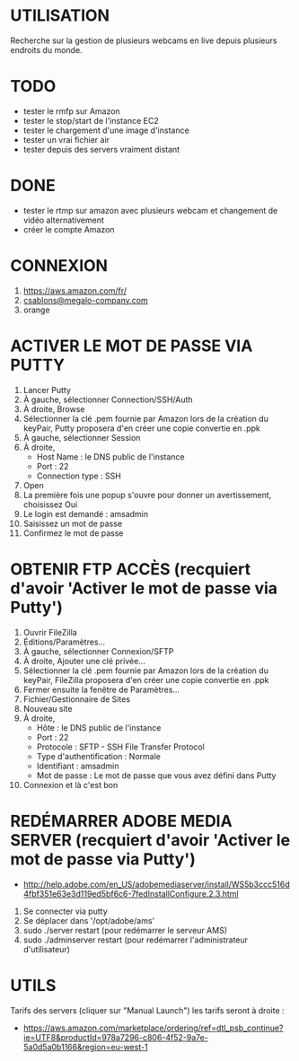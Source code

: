 # UTILISATION
Recherche sur la gestion de plusieurs webcams en live depuis plusieurs endroits du monde.

# TODO
- tester le rmfp sur Amazon
- tester le stop/start de l'instance EC2
- tester le chargement d'une image d'instance
- tester un vrai fichier air
- tester depuis des servers vraiment distant

# DONE
- tester le rtmp sur amazon avec plusieurs webcam et changement de vidéo alternativement
- créer le compte Amazon

# CONNEXION
1. https://aws.amazon.com/fr/
2. csablons@megalo-company.com
3. orange

# ACTIVER LE MOT DE PASSE VIA PUTTY
1. Lancer Putty
2. À gauche, sélectionner Connection/SSH/Auth
3. À droite, Browse
4. Sélectionner la clé .pem fournie par Amazon lors de la création du keyPair, Putty proposera d'en créer une copie convertie en .ppk
5. À gauche, sélectionner Session
6. À droite,
    - Host Name : le DNS public de l'instance
    - Port : 22
    - Connection type : SSH
7. Open
8. La première fois une popup s'ouvre pour donner un avertissement, choisissez Oui
9. Le login est demandé : amsadmin
10. Saisissez un mot de passe
11. Confirmez le mot de passe

# OBTENIR FTP ACCÈS (recquiert d'avoir 'Activer le mot de passe via Putty')
1. Ouvrir FileZilla
2. Éditions/Paramètres...
3. À gauche, sélectionner Connexion/SFTP
4. À droite, Ajouter une clé privée...
5. Sélectionner la clé .pem fournie par Amazon lors de la création du keyPair, FileZilla proposera d'en créer une copie convertie en .ppk
6. Fermer ensuite la fenêtre de Paramètres...
7. Fichier/Gestionnaire de Sites
8. Nouveau site
9. À droite, 
    - Hôte : le DNS public de l'instance
    - Port : 22
    - Protocole : SFTP - SSH File Transfer Protocol
    - Type d'authentification : Normale
    - Identifiant : amsadmin
    - Mot de passe : Le mot de passe que vous avez défini dans Putty
10. Connexion et là c'est bon

# REDÉMARRER ADOBE MEDIA SERVER (recquiert d'avoir 'Activer le mot de passe via Putty')
- http://help.adobe.com/en_US/adobemediaserver/install/WS5b3ccc516d4fbf351e63e3d119ed5bf6c6-7fedInstallConfigure.2.3.html
1. Se connecter via putty
2. Se déplacer dans '/opt/adobe/ams'
3. sudo ./server restart (pour redémarrer le serveur AMS)
3. sudo ./adminserver restart (pour redémarrer l'administrateur d'utilisateur)

# UTILS
Tarifs des servers (cliquer sur "Manual Launch") les tarifs seront à droite :
- https://aws.amazon.com/marketplace/ordering/ref=dtl_psb_continue?ie=UTF8&productId=978a7296-c806-4f52-9a7e-5a0d5a0b1166&region=eu-west-1